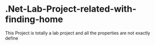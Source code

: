 # .Net-Lab-Project-related-with-finding-home
This Project is totally a lab project and all the properties are not exactly define

